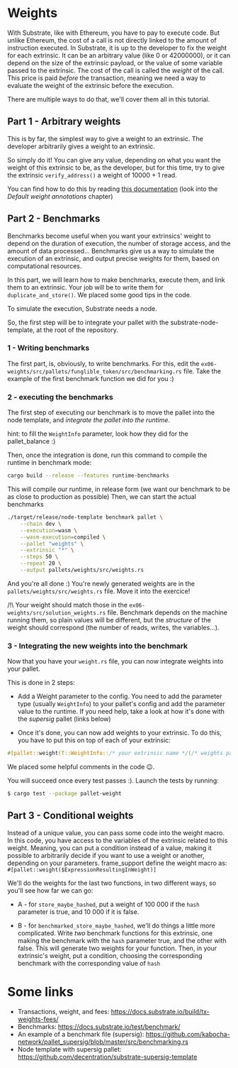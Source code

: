 # Weights

With Substrate, like with Ethereum, you have to pay to execute code. But unlike Ethereum, the cost of a call is not directly linked to the amount of instruction executed. In Substrate, it is up to the developer to fix the weight for each extrinsic. It can be an arbitrary value (like 0 or 42000000), or it can depend on the size of the extrinsic payload, or the value of some variable passed to the extrinsic. The cost of the call is called the *weight* of the call.
This price is paid *before* the transaction, meaning we need a way to evaluate the weight of the extrinsic before the execution.

There are multiple ways to do that, we'll cover them all in this tutorial.

## Part 1 - Arbitrary weights

This is by far, the simplest way to give a weight to an extrinsic. The developer arbitrarily gives a weight to an extrinsic.

So simply do it! You can give any value, depending on what you want the weight of this extrinsic to be, as the developer, but for this time, try to give the extrinsic `verify_address()` a weight of 10000 + 1 read.

You can find how to do this by reading [this documentation](https://docs.substrate.io/build/tx-weights-fees/) (look into the *Default weight annotations* chapter)

## Part 2 - Benchmarks

Benchmarks become useful when you want your extrinsics' weight to depend on the duration of execution, the number of storage access, and the amount of data processed...
Benchmarks give us a way to simulate the execution of an extrinsic, and output precise weights for them, based on computational resources.

In this part, we will learn how to make benchmarks, execute them, and link them to an extrinsic.
Your job will be to write them for `duplicate_and_store()`. We placed some good tips in the code.

To simulate the execution, Substrate needs a node.

So, the first step will be to integrate your pallet with the substrate-node-template, at the root of the repository.

### 1 - Writing benchmarks 

The first part, is, obviously, to write benchmarks. For this, edit the `ex06-weights/src/pallets/funglible_token/src/benchmarking.rs` file. Take the example of the first benchmark function we did for you :)

### 2 - executing the benchmarks

The first step of executing our benchmark is to move the pallet into the node template, and *integrate the pallet into the runtime*.

hint: to fill the `WeightInfo` parameter, look how they did for the pallet_balance :)

Then, once the integration is done, run this command to compile the runtime in benchmark mode:

```sh
cargo build --release --features runtime-benchmarks
```

This will compile our runtime, in release form (we want our benchmark to be as close to production as possible)
Then, we can start the actual benchmarks

```sh
./target/release/node-template benchmark pallet \
    --chain dev \
    --execution=wasm \
    --wasm-execution=compiled \
    --pallet "weights" \
    --extrinsic "*" \
    --steps 50 \
    --repeat 20 \
    --output pallets/weights/src/weights.rs
```

And you're all done :) You're newly generated weights are in the `pallets/weights/src/weights.rs` file. Move it into the exercice!

/!\ Your weight should match those in the `ex06-weights/src/solution_weights.rs` file. Benchmark depends on the machine running them, so plain values will be different, but the *structure* of the weight should correspond (the number of reads, writes, the variables...).

### 3 - Integrating the new weights into the benchmark

Now that you have your `weight.rs` file, you can now integrate weights into your pallet.

This is done in 2 steps:

* Add a Weight parameter to the config. You need to add the parameter type (usually `WeightInfo`) to your pallet's config and add the parameter value to the runtime. If you need help, take a look at how it's done with the *supersig* pallet (links below)

* Once it's done, you can now add weights to your extrinsic. To do this, you have to put this on top of each of your extrinsic:

```rust
#[pallet::weight(T::WeightInfo::/* your extrinsic name */(/* weights parameters */))]
```

We placed some helpful comments in the code 😉.

You will succeed once every test passes :).
Launch the tests by running:

```sh
$ cargo test --package pallet-weight
```

## Part 3 - Conditional weights

Instead of a unique value, you can pass some code into the weight macro. In this code, you have access to the variables of the extrinsic related to this weight.
Meaning, you can put a condition instead of a value, making it possible to arbitrarily decide if you want to use a weight or another, depending on your parameters.
frame_support define the weight macro as: `#[pallet::weight($ExpressionResultingInWeight)]`

We'll do the weights for the last two functions, in two different ways, so you'll see how far we can go:

* A - for ``store_maybe_hashed``, put a weight of 100 000 if the ``hash`` parameter is true, and 10 000 if it is false.

* B - for ``benchmarked_store_maybe_hashed``, we'll do things a little more complicated. Write *two* benchmark functions for this extrinsic, one making the benchmark with the ``hash`` parameter true, and the other with false. This will generate two weights for your function. Then, in your extrinsic's weight, put a condition, choosing the corresponding benchmark with the corresponding value of ``hash``

# Some links

* Transactions, weight, and fees: https://docs.substrate.io/build/tx-weights-fees/
* Benchmarks: https://docs.substrate.io/test/benchmark/
* An example of a benchmark file (supersig): https://github.com/kabocha-network/pallet_supersig/blob/master/src/benchmarking.rs
* Node template with supersig pallet: https://github.com/decentration/substrate-supersig-template

